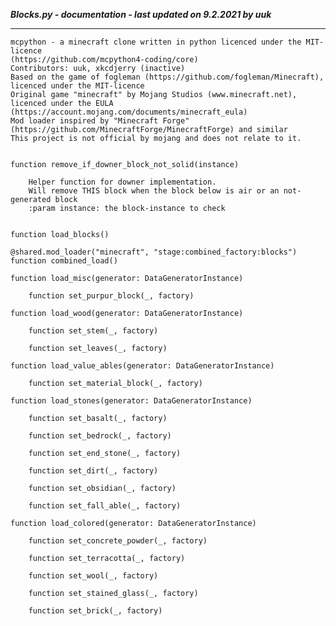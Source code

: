 ***Blocks.py - documentation - last updated on 9.2.2021 by uuk***
___

    mcpython - a minecraft clone written in python licenced under the MIT-licence 
    (https://github.com/mcpython4-coding/core)
    Contributors: uuk, xkcdjerry (inactive)
    Based on the game of fogleman (https://github.com/fogleman/Minecraft), licenced under the MIT-licence
    Original game "minecraft" by Mojang Studios (www.minecraft.net), licenced under the EULA
    (https://account.mojang.com/documents/minecraft_eula)
    Mod loader inspired by "Minecraft Forge" (https://github.com/MinecraftForge/MinecraftForge) and similar
    This project is not official by mojang and does not relate to it.


    function remove_if_downer_block_not_solid(instance)
        
        Helper function for downer implementation.
        Will remove THIS block when the block below is air or an not-generated block
        :param instance: the block-instance to check


    function load_blocks()

    @shared.mod_loader("minecraft", "stage:combined_factory:blocks")
    function combined_load()

    function load_misc(generator: DataGeneratorInstance)

        function set_purpur_block(_, factory)

    function load_wood(generator: DataGeneratorInstance)

        function set_stem(_, factory)

        function set_leaves(_, factory)

    function load_value_ables(generator: DataGeneratorInstance)

        function set_material_block(_, factory)

    function load_stones(generator: DataGeneratorInstance)

        function set_basalt(_, factory)

        function set_bedrock(_, factory)

        function set_end_stone(_, factory)

        function set_dirt(_, factory)

        function set_obsidian(_, factory)

        function set_fall_able(_, factory)

    function load_colored(generator: DataGeneratorInstance)

        function set_concrete_powder(_, factory)

        function set_terracotta(_, factory)

        function set_wool(_, factory)

        function set_stained_glass(_, factory)

        function set_brick(_, factory)